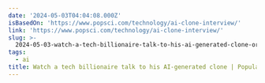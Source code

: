 ```yaml
---
date: '2024-05-03T04:04:08.000Z'
isBasedOn: 'https://www.popsci.com/technology/ai-clone-interview/'
link: 'https://www.popsci.com/technology/ai-clone-interview/'
slug: >-
  2024-05-03-watch-a-tech-billionaire-talk-to-his-ai-generated-clone-or-popular-science
tags:
  - ai
title: Watch a tech billionaire talk to his AI-generated clone | Popular Science
---
```


